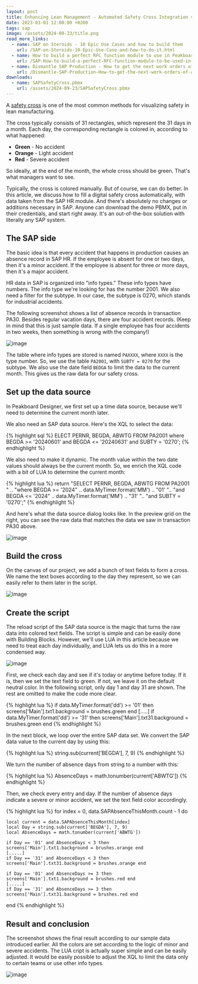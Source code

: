```yaml
---
layout: post
title: Enhancing Lean Management - Automated Safety Cross Integration via SAP and Peakboard
date: 2023-03-01 12:00:00 +0200
tags: sap
image: /assets/2024-09-23/title.png
read_more_links:
  - name: SAP on Steroids - 10 Epic Use Cases and how to build them
    url: /SAP-on-Steroids-10-Epic-Use-Case-and-how-to-do-it.html
  - name: How to build a perfect RFC function module to use in Peakboard
    url: /SAP-How-to-build-a-perfect-RFC-function-module-to-be-used-in-Peakboard.html
  - name: Dismantle SAP Production - How to get the next work orders of a workplace by using COOIS transaction
    url: /Dismantle-SAP-Production-How-to-get-the-next-work-orders-of-a-workplace-by-using-COOIS-transaction-in-Peakboard.html
downloads:
  - name: SAPSafetyCross.pbmx
    url: /assets/2024-09-23/SAPSafetyCross.pbmx
---
```

A [safety cross](https://www.google.com/search?q=what+is+a+sfety+cross&rlz=1C1GEWG_deDE994DE994&oq=what+is+a+sfety+cross&gs_lcrp=EgZjaHJvbWUyBggAEEUYOTILCAEQABgNGBMYgAQyCwgCEAAYDRgTGIAEMgsIAxAAGA0YExiABDILCAQQABgNGBMYgAQyCwgFEAAYDRgTGIAEMgsIBhAAGA0YExiABDILCAcQABgNGBMYgAQyCggIEAAYDRgTGB4yCggJEAAYExgWGB7SAQgzNDMwajBqNKgCALACAQ&sourceid=chrome&ie=UTF-8) is one of the most common methods for visualizing safety in lean manufacturing.

The cross typically consists of 31 rectangles, which represent the 31 days in a month. Each day, the corresponding rectangle is colored in, according to what happened:
* **Green** - No accident
* **Orange** - Light accident
* **Red** - Severe accident

So ideally, at the end of the month, the whole cross should be green. That's what managers want to see.

Typically, the cross is colored manually. But of course, we can do better. In this article, we discuss how to fill a digital safety cross automatically, with data taken from the SAP HR module. And there's absolutely no changes or additions necessary in SAP. Anyone can download the demo PBMX, put in their credentials, and start right away. It's an out-of-the-box solution with literally any SAP system.

## The SAP side

The basic idea is that every accident that happens in production causes an absence record in SAP HR. If the employee is absent for one or two days, then it's a minor accident. If the employee is absent for three or more days, then it's a major accident.

HR data in SAP is organized into "info types." These info types have numbers. The info type we're looking for has the number 2001. We also need a filter for the subtype. In our case, the subtype is 0270, which stands for industrial accidents.

The following screenshot shows a list of absence records in transaction PA30. Besides regular vacation days, there are four accident records. (Keep in mind that this is just sample data. If a single employee has four accidents in two weeks, then something is wrong with the company!) 

![image](/assets/2024-09-23/010.png)

The table where info types are stored is named `PAXXXX`, where `XXXX` is the type number. So, we use the table `PA2001`, with `SUBTY = 0270` for the subtype. We also use the date field `BEDGA` to limit the data to the current month. This gives us the raw data for our safety cross.

## Set up the data source

In Peakboard Designer, we first set up a time data source, because we'll need to determine the current month later.

We also need an SAP data source. Here's the XQL to select the data:

{% highlight sql %}
ELECT PERNR, BEGDA, ABWTG FROM PA2001 
where BEGDA >= '20240601' and BEGDA <= '20240631' 
and SUBTY = '0270';
{% endhighlight %}

We also need to make it dynamic. The month value within the two date values should always be the current month. So, we enrich the XQL code with a bit of LUA to determine the current month:

{% highlight lua %}
return "SELECT PERNR, BEGDA, ABWTG FROM PA2001 " ..
"where BEGDA >= '2024" .. data.MyTimer.format('MM') .. "01' ".. 
"and BEGDA <= '2024" .. data.MyTimer.format('MM') .. "31' "..
"and SUBTY = '0270';"
{% endhighlight %}

And here's what the data source dialog looks like. In the preview grid on the right, you can see the raw data that matches the data we saw in transaction PA30 above.

![image](/assets/2024-09-23/020.png)

## Build the cross

On the canvas of our project, we add a bunch of text fields to form a cross. We name the text boxes according to the day they represent, so we can easily refer to them later in the script.

![image](/assets/2024-09-23/030.png)

## Create the script

The reload script of the SAP data source is the magic that turns the raw data into colored text fields. The script is simple and can be easily done with Building Blocks. However, we'll use LUA in this article because we need to treat each day individually, and LUA lets us do this in a more condensed way.

![image](/assets/2024-09-23/040.png)

First, we check each day and see if it's today or anytime before today. If it is, then we set the text field to green. If not, we leave it on the default neutral color. In the following script, only day 1 and day 31 are shown. The rest are omitted to make the code more clear.

{% highlight lua %}
if data.MyTimer.format('dd') >= '01' then screens['Main'].txt1.background = brushes.green end
[.....]
if data.MyTimer.format('dd') >= '31' then screens['Main'].txt31.background = brushes.green end
{% endhighlight %}

In the next block, we loop over the entire SAP data set. We convert the SAP data value to the current day by using this:

{% highlight lua %}
string.sub(current['BEGDA'], 7, 9)
{% endhighlight %}

We turn the number of absence days from string to a number with this:

{% highlight lua %}
AbsenceDays = math.tonumber(current['ABWTG'])
{% endhighlight %}

Then, we check every entry and day. If the number of absence days indicate a severe or minor accident, we set the text field color accordingly.

{% highlight lua %}
for index = 0, data.SAPAbsenceThisMonth.count - 1 do

	local current = data.SAPAbsenceThisMonth[index]
	local Day = string.sub(current['BEGDA'], 7, 9)
	local AbsenceDays = math.tonumber(current['ABWTG'])

	if Day == '01' and AbsenceDays < 3 then screens['Main'].txt1.background = brushes.orange end
	[.....]
	if Day == '31' and AbsenceDays < 3 then screens['Main'].txt31.background = brushes.orange end
	
	if Day == '01' and AbsenceDays >= 3 then screens['Main'].txt1.background = brushes.red end
	[.....]	
	if Day == '31' and AbsenceDays >= 3 then screens['Main'].txt31.background = brushes.red end
		
end
{% endhighlight %}

## Result and conclusion

The screenshot shows the final result according to our sample data introduced earlier. All the colors are set according to the logic of minor and severe accidents. The LUA cript is actually super simple and can be easily adjusted. It would be easily possible to adjust the XQL to limit the data only to certain teams or use other info types.

![image](/assets/2024-09-23/050.png)

